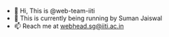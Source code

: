 - 👋 Hi, This is @web-team-iiti
- 🌱 This is currently being running by Suman Jaiswal
- 📫 Reach me at [webhead.sg@iiti.ac.in](mailto:webhead.sg@iiti.ac.in)

<!---
web-team-iiti/web-team-iiti is a ✨ special ✨ repository because its `README.md` (this file) appears on your GitHub profile.
You can click the Preview link to take a look at your changes.
--->
